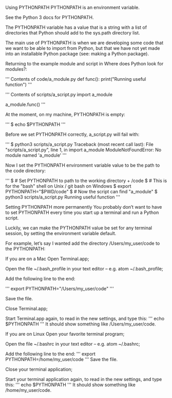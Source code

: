 Using PYTHONPATH
PYTHONPATH is an environment variable.

See the Python 3 docs for PYTHONPATH.

The PYTHONPATH variable has a value that is a string with a list of directories that Python should add to the sys.path directory list.

The main use of PYTHONPATH is when we are developing some code that we want to be able to import from Python, but that we have not yet made into an installable Python package (see: making a Python package).

Returning to the example module and script in Where does Python look for modules?:

'''
Contents of code/a_module.py
def func():
    print("Running useful function")
'''

'''
Contents of scripts/a_script.py
import a_module

a_module.func()
'''

At the moment, on my machine, PYTHONPATH is empty:

'''
$ echo $PYTHONPATH
'''

Before we set PYTHONPATH correctly, a_script.py will fail with:

'''
$ python3 scripts/a_script.py
Traceback (most recent call last):
  File "scripts/a_script.py", line 1, in <module>
    import a_module
ModuleNotFoundError: No module named 'a_module'
'''

Now I set the PYTHONPATH environment variable value to be the path to the code directory:

'''
$ # Set PYTHONPATH to path to the working directory + /code
$ # This is for the "bash" shell on Unix / git bash on Windows
$ export PYTHONPATH="$PWD/code"
$ # Now the script can find "a_module"
$ python3 scripts/a_script.py
Running useful function
'''


Setting PYTHONPATH more permanently
You probably don’t want to have to set PYTHONPATH every time you start up a terminal and run a Python script.

Luckily, we can make the PYTHONPATH value be set for any terminal session, by setting the environment variable default.

For example, let’s say I wanted add the directory /Users/my_user/code to the PYTHONPATH:

If you are on a Mac
Open Terminal.app;

Open the file ~/.bash_profile in your text editor – e.g. atom ~/.bash_profile;

Add the following line to the end:

'''
export PYTHONPATH="/Users/my_user/code"
'''

Save the file.

Close Terminal.app;

Start Terminal.app again, to read in the new settings, and type this:
'''
echo $PYTHONPATH
'''
It should show something like /Users/my_user/code.

If you are on Linux
Open your favorite terminal program;

Open the file ~/.bashrc in your text editor – e.g. atom ~/.bashrc;

Add the following line to the end:
'''
export PYTHONPATH=/home/my_user/code
'''
Save the file.

Close your terminal application;

Start your terminal application again, to read in the new settings, and type this:
'''
echo $PYTHONPATH
'''
It should show something like /home/my_user/code.